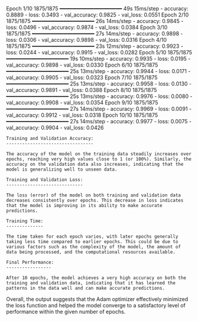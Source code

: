 Epoch 1/10
1875/1875 ━━━━━━━━━━━━━━━━━━━━ 49s 15ms/step - accuracy: 0.8889 - loss: 0.3493 - val_accuracy: 0.9825 - val_loss: 0.0551
Epoch 2/10
1875/1875 ━━━━━━━━━━━━━━━━━━━━ 26s 14ms/step - accuracy: 0.9845 - loss: 0.0496 - val_accuracy: 0.9874 - val_loss: 0.0384
Epoch 3/10
1875/1875 ━━━━━━━━━━━━━━━━━━━━ 27s 14ms/step - accuracy: 0.9898 - loss: 0.0306 - val_accuracy: 0.9898 - val_loss: 0.0316
Epoch 4/10
1875/1875 ━━━━━━━━━━━━━━━━━━━━ 23s 12ms/step - accuracy: 0.9923 - loss: 0.0244 - val_accuracy: 0.9915 - val_loss: 0.0282
Epoch 5/10
1875/1875 ━━━━━━━━━━━━━━━━━━━━ 19s 10ms/step - accuracy: 0.9935 - loss: 0.0195 - val_accuracy: 0.9898 - val_loss: 0.0330
Epoch 6/10
1875/1875 ━━━━━━━━━━━━━━━━━━━━ 25s 13ms/step - accuracy: 0.9944 - loss: 0.0171 - val_accuracy: 0.9905 - val_loss: 0.0323
Epoch 7/10
1875/1875 ━━━━━━━━━━━━━━━━━━━━ 25s 13ms/step - accuracy: 0.9958 - loss: 0.0130 - val_accuracy: 0.9891 - val_loss: 0.0388
Epoch 8/10
1875/1875 ━━━━━━━━━━━━━━━━━━━━ 25s 13ms/step - accuracy: 0.9976 - loss: 0.0080 - val_accuracy: 0.9908 - val_loss: 0.0354
Epoch 9/10
1875/1875 ━━━━━━━━━━━━━━━━━━━━ 27s 14ms/step - accuracy: 0.9969 - loss: 0.0091 - val_accuracy: 0.9912 - val_loss: 0.0318
Epoch 10/10
1875/1875 ━━━━━━━━━━━━━━━━━━━━ 27s 14ms/step - accuracy: 0.9977 - loss: 0.0075 - val_accuracy: 0.9904 - val_loss: 0.0426



    Training and Validation Accuracy: 
    ---------------------------------
    
    The accuracy of the model on the training data steadily increases over epochs, reaching very high values close to 1 (or 100%). Similarly, the accuracy on the validation data also increases, indicating that the model is generalizing well to unseen data.

    Training and Validation Loss:
    -----------------------------
    
    The loss (error) of the model on both training and validation data decreases consistently over epochs. This decrease in loss indicates that the model is improving in its ability to make accurate predictions.

    Training Time: 
    --------------
    
    The time taken for each epoch varies, with later epochs generally taking less time compared to earlier epochs. This could be due to various factors such as the complexity of the model, the amount of data being processed, and the computational resources available.

    Final Performance:
    -----------------
    
    After 10 epochs, the model achieves a very high accuracy on both the training and validation data, indicating that it has learned the patterns in the data well and can make accurate predictions.

Overall, the output suggests that the Adam optimizer effectively minimized the loss function and helped the model converge to a satisfactory level of performance within the given number of epochs.

